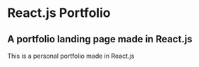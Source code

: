 # React.js Portfolio 
## A portfolio landing page made in React.js

This is a personal portfolio made in React.js
